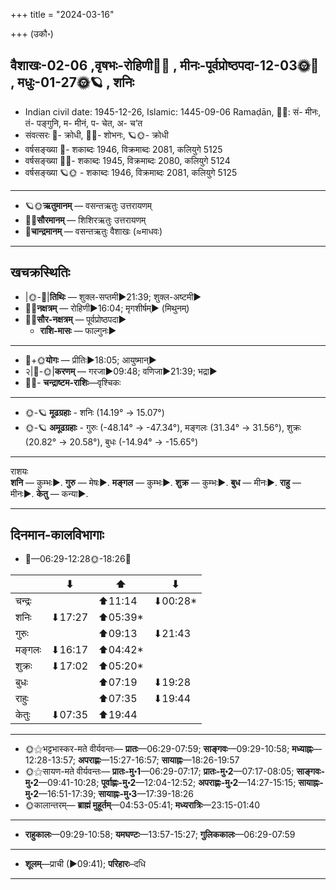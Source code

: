 +++
title = "2024-03-16"

+++
(उकौ॰)
## वैशाखः-02-06  ,वृषभः-रोहिणी🌛🌌  ,  मीनः-पूर्वप्रोष्ठपदा-12-03🌞🌌  ,  मधुः-01-27🌞🪐  , शनिः
- Indian civil date: 1945-12-26, Islamic: 1445-09-06 Ramaḍān, 🌌🌞: सं- मीनः, तं- पङ्गुनि, म- मीनं, प- चेत, अ- च’त
- संवत्सरः 🌛- क्रोधी, 🌌🌞- शोभनः, 🪐🌞- क्रोधी
- वर्षसङ्ख्या 🌛- शकाब्दः 1946, विक्रमाब्दः 2081, कलियुगे 5125
- वर्षसङ्ख्या 🌌🌞- शकाब्दः 1945, विक्रमाब्दः 2080, कलियुगे 5124
- वर्षसङ्ख्या 🪐🌞 - शकाब्दः 1946, विक्रमाब्दः 2081, कलियुगे 5125
___________________
- 🪐🌞**ऋतुमानम्** — वसन्तऋतुः उत्तरायणम्
- 🌌🌞**सौरमानम्** — शिशिरऋतुः उत्तरायणम्
- 🌛**चान्द्रमानम्** — वसन्तऋतुः वैशाखः (≈माधवः)
___________________


## खचक्रस्थितिः
- |🌞-🌛|**तिथिः** — शुक्ल-सप्तमी►21:39; शुक्ल-अष्टमी►  
- 🌌🌛**नक्षत्रम्** — रोहिणी►16:04; मृगशीर्षम्► (मिथुनम्)  
- 🌌🌞**सौर-नक्षत्रम्** — पूर्वप्रोष्ठपदा►  
  - **राशि-मासः** — फाल्गुनः► 
___________________
- 🌛+🌞**योगः** — प्रीतिः►18:05; आयुष्मान्►  
- २|🌛-🌞|**करणम्** — गरजा►09:48; वणिजा►21:39; भद्रा►  
- 🌌🌛- **चन्द्राष्टम-राशिः**—वृश्चिकः  
___________________
- 🌞-🪐 **मूढग्रहाः** - शनिः (14.19° → 15.07°)
- 🌞-🪐 **अमूढग्रहाः** - गुरुः (-48.14° → -47.34°), मङ्गलः (31.34° → 31.56°), शुक्रः (20.82° → 20.58°), बुधः (-14.94° → -15.65°)
___________________
राशयः  
**शनि** — कुम्भः►. **गुरु** — मेषः►. **मङ्गल** — कुम्भः►. **शुक्र** — कुम्भः►. **बुध** — मीनः►. **राहु** — मीनः►. **केतु** — कन्या►. 
___________________


## दिनमान-कालविभागाः
- 🌅—06:29-12:28🌞-18:26🌇  

|      |⬇     |⬆     |⬇     |
|------|-----|-----|------|
|चन्द्रः|     |⬆11:14 |⬇00:28*|
|शनिः   |⬇17:27 |⬆05:39*|     |
|गुरुः  |     |⬆09:13 |⬇21:43 |
|मङ्गलः |⬇16:17 |⬆04:42*|     |
|शुक्रः |⬇17:02 |⬆05:20*|     |
|बुधः   |     |⬆07:19 |⬇19:28 |
|राहुः  |     |⬆07:35 |⬇19:44 |
|केतुः  |⬇07:35 |⬆19:44 |     |
___________________
- 🌞⚝भट्टभास्कर-मते वीर्यवन्तः— **प्रातः**—06:29-07:59; **साङ्गवः**—09:29-10:58; **मध्याह्नः**—12:28-13:57; **अपराह्णः**—15:27-16:57; **सायाह्नः**—18:26-19:57  
- 🌞⚝सायण-मते वीर्यवन्तः— **प्रातः-मु॰1**—06:29-07:17; **प्रातः-मु॰2**—07:17-08:05; **साङ्गवः-मु॰2**—09:41-10:28; **पूर्वाह्णः-मु॰2**—12:04-12:52; **अपराह्णः-मु॰2**—14:27-15:15; **सायाह्नः-मु॰2**—16:51-17:39; **सायाह्नः-मु॰3**—17:39-18:26  
- 🌞कालान्तरम्— **ब्राह्मं मुहूर्तम्**—04:53-05:41; **मध्यरात्रिः**—23:15-01:40  
___________________
- **राहुकालः**—09:29-10:58; **यमघण्टः**—13:57-15:27; **गुलिककालः**—06:29-07:59  
___________________
- **शूलम्**—प्राची (►09:41); **परिहारः**–दधि  
___________________
